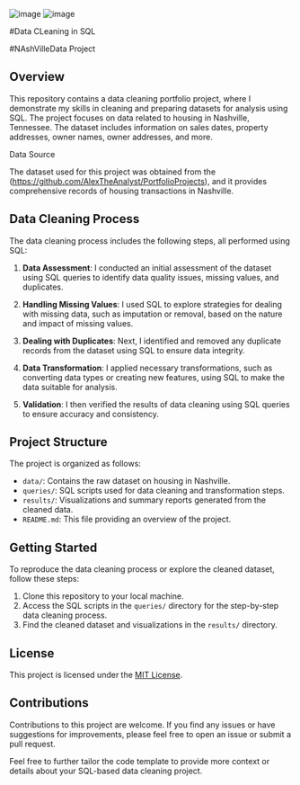 ![image](https://i.ytimg.com/vi/k-thx7Kwt0c/hq720.jpg?sqp=-oaymwEhCK4FEIIDSFryq4qpAxMIARUAAAAAGAElAADIQj0AgKJD&rs=AOn4CLBnKLYHrKkmL4nuu_J1XenKeaifxA)
![image](https://www.google.com/search?client=firefox-b-d&sca_esv=560409506&q=nashville+tennessee+housing&tbm=isch&source=lnms&sa=X&ved=2ahUKEwjHsLb24vuAAxUIQ8AKHazCAaEQ0pQJegQIEBAB&biw=1357&bih=637&dpr=1#imgrc=7mCkc5YICVzURM)

#Data CLeaning in SQL

#NAshVilleData Project



   Overview
---

This repository contains a data cleaning portfolio project, where I demonstrate my skills in cleaning and preparing datasets for analysis using SQL. The project focuses on data related to housing in Nashville, Tennessee. The dataset includes information on sales dates, property addresses, owner names, owner addresses, and more.



 
   Data Source


The dataset used for this project was obtained from the (https://github.com/AlexTheAnalyst/PortfolioProjects), and it provides comprehensive records of housing transactions in Nashville.



  Data Cleaning Process
---

The data cleaning process includes the following steps, all performed using SQL:

1. **Data Assessment**: I conducted an initial assessment of the dataset using SQL queries to identify data quality issues, missing values, and duplicates.

2. **Handling Missing Values**: I used SQL to explore strategies for dealing with missing data, such as imputation or removal, based on the nature and impact of missing values.

3. **Dealing with Duplicates**: Next, I identified and removed any duplicate records from the dataset using SQL to ensure data integrity.

4. **Data Transformation**: I applied necessary transformations, such as converting data types or creating new features, using SQL to make the data suitable for analysis.

5. **Validation**: I then verified the results of data cleaning using SQL queries to ensure accuracy and consistency.



 Project Structure
---

The project is organized as follows:

- `data/`: Contains the raw dataset on housing in Nashville.
- `queries/`: SQL scripts used for data cleaning and transformation steps.
- `results/`: Visualizations and summary reports generated from the cleaned data.
- `README.md`: This file providing an overview of the project.


 
 
 Getting Started
---

To reproduce the data cleaning process or explore the cleaned dataset, follow these steps:

1. Clone this repository to your local machine.
2. Access the SQL scripts in the `queries/` directory for the step-by-step data cleaning process.
3. Find the cleaned dataset and visualizations in the `results/` directory.



 License
 ---

This project is licensed under the [MIT License](LICENSE.md).



 Contributions
---
Contributions to this project are welcome. If you find any issues or have suggestions for improvements, please feel free to open an issue or submit a pull request.

Feel free to further tailor the code template to provide more context or details about your SQL-based data cleaning project. 
